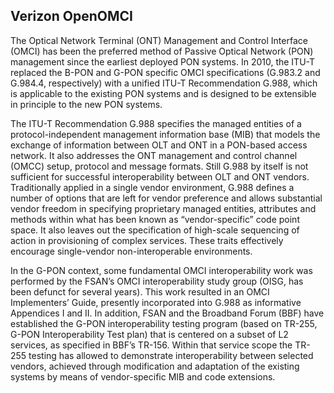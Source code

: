 ## Verizon OpenOMCI

The Optical Network Terminal (ONT) Management and Control Interface (OMCI) has been the preferred method of Passive Optical Network (PON) management since the earliest deployed PON systems. In 2010, the ITU-T replaced the B-PON and G-PON specific OMCI specifications (G.983.2 and G.984.4, respectively) with a unified ITU-T Recommendation G.988, which is applicable to the existing PON systems and is designed to be extensible in principle to the new PON systems.

The ITU-T Recommendation G.988 specifies the managed entities of a protocol-independent management information base (MIB) that models the exchange of information between OLT and ONT in a PON-based access network.  It also addresses the ONT management and control channel (OMCC) setup, protocol and message formats. Still G.988 by itself is not sufficient for successful interoperability between OLT and ONT vendors. Traditionally applied in a single vendor environment, G.988 defines a number of options that are left for vendor preference and allows substantial vendor freedom in specifying proprietary managed entities, attributes and methods within what has been known as “vendor-specific” code point space. It also leaves out the specification of high-scale sequencing of action in provisioning of complex services. These traits effectively encourage single-vendor non-interoperable environments.

In the G-PON context, some fundamental OMCI interoperability work was performed by the FSAN’s OMCI interoperability study group (OISG, has been defunct for several years). This work resulted in an OMCI Implementers’ Guide, presently incorporated into G.988 as informative Appendices I and II. In addition, FSAN and the Broadband Forum (BBF) have established the G-PON interoperability testing program (based on TR-255, G-PON Interoperability Test plan) that is centered on a subset of L2 services, as specified in BBF’s TR-156. Within that service scope the TR-255 testing has allowed to demonstrate interoperability between selected vendors, achieved through modification and adaptation of the existing systems by means of vendor-specific MIB and code extensions.
